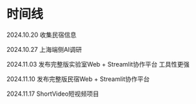 # 时间线
2024.10.20 收集民宿信息

2024.10.27 上海端侧AI调研

2024.11.03 发布完整版实验室Web + Streamlit协作平台 工具性更强

2024.11.10 发布完整版民宿Web + Streamlit协作平台

2024.11.17 ShortVideo短视频项目
